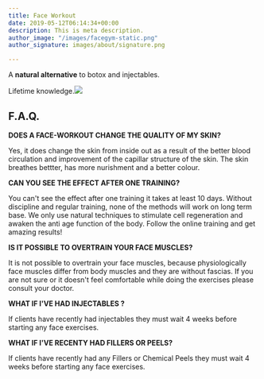 ```yaml
---
title: Face Workout
date: 2019-05-12T06:14:34+00:00
description: This is meta description.
author_image: "/images/facegym-static.png"
author_signature: images/about/signature.png

---
```

A **natural alternative** to botox and injectables.

Lifetime knowledge.![](/images/aging-static-website.png)

## **F.A.Q.**

**DOES  A FACE-WORKOUT CHANGE THE QUALITY OF MY SKIN?**

Yes, it does change the skin from inside out as a result of the better blood circulation and improvement of the capillar structure of the skin. The skin breathes bettter, has more nurishment and a better colour.

**CAN YOU SEE THE EFFECT AFTER ONE TRAINING?**

You can't see the effect after one training it takes at least 10 days. Without discipline and regular training, none of the methods will work on long term base. We only use natural techniques to stimulate cell regeneration and awaken the anti age function of the body. Follow the online training and get amazing results!

**IS IT POSSIBLE TO OVERTRAIN YOUR FACE MUSCLES?**

It is not possible to overtrain your face muscles, because physiologically face muscles differ from body muscles and they are without fascias. If you are not sure or it doesn't feel comfortable while doing the exercises please consult your doctor.

**WHAT IF I'VE HAD INJECTABLES ?**

If clients have recently had injectables they must wait 4 weeks before starting any face exercises.

**WHAT IF I'VE RECENTY HAD FILLERS OR PEELS?**

If clients have recently had any Fillers or Chemical Peels they must wait 4 weeks before starting any face exercises.